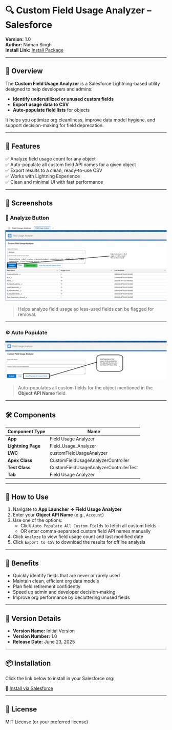 # 🔍 Custom Field Usage Analyzer – Salesforce

**Version:** 1.0  
**Author:** Naman Singh  
**Install Link:** [Install Package](https://login.salesforce.com/packaging/installPackage.apexp?p0=04tJ1000000onQU)

---

## 📌 Overview

The **Custom Field Usage Analyzer** is a Salesforce Lightning-based utility designed to help developers and admins:

- **Identify underutilized or unused custom fields**
- **Export usage data to CSV**
- **Auto-populate field lists** for objects

It helps you optimize org cleanliness, improve data model hygiene, and support decision-making for field deprecation.

---

## 🚀 Features

✅ Analyze field usage count for any object  
✅ Auto-populate all custom field API names for a given object  
✅ Export results to a clean, ready-to-use CSV  
✅ Works with Lightning Experience  
✅ Clean and minimal UI with fast performance

---

## 📸 Screenshots

### 🎯 Analyze Button  
![Analyze Button](/ss2.png)  
> Helps analyze field usage so less-used fields can be flagged for removal.

---

### ⚙️ Auto Populate  
![Auto Populate](/ss1.png)  
> Auto-populates all custom fields for the object mentioned in the **Object API Name** field.

---

## 🛠️ Components

| Component Type     | Name                              |
|--------------------|-----------------------------------|
| **App**            | Field Usage Analyzer              |
| **Lightning Page** | Field_Usage_Analyzer              |
| **LWC**            | customFieldUsageAnalyzer          |
| **Apex Class**     | CustomFieldUsageAnalyzerController |
| **Test Class**     | CustomFieldUsageAnalyzerControllerTest |
| **Tab**            | Field Usage Analyzer              |

---

## 🧪 How to Use

1. Navigate to **App Launcher → Field Usage Analyzer**
2. Enter your **Object API Name** (e.g., `Account`)
3. Use one of the options:
    - Click `Auto Populate All Custom Fields` to fetch all custom fields
    - OR enter comma-separated custom field API names manually
4. Click `Analyze` to view field usage count and last modified date
5. Click `Export to CSV` to download the results for offline analysis

---

## 🎯 Benefits

- Quickly identify fields that are never or rarely used
- Maintain clean, efficient org data models
- Plan field retirement confidently
- Speed up admin and developer decision-making
- Improve org performance by decluttering unused fields

---

## 🧩 Version Details

- **Version Name:** Initial Version  
- **Version Number:** 1.0  
- **Release Date:** June 23, 2025

---

## 📦 Installation

Click the link below to install in your Salesforce org:

🔗 [Install via Salesforce](https://login.salesforce.com/packaging/installPackage.apexp?p0=04tJ1000000onQU)

---

## 🧾 License

MIT License (or your preferred license)

